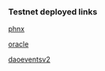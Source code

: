 ### Testnet deployed links

[phnx](https://rinkeby.etherscan.io/address/0xfe1b6ABc39E46cEc54d275efB4b29B33be176c2A)

[oracle](https://rinkeby.etherscan.io/address/0x570c60deb26Ec72F74f2c917f767070F0b27f674)

[daoeventsv2](https://rinkeby.etherscan.io/address/0xB7Ed29467BD619c89577Ea8b3CE6Da9ae83d3bbA)
